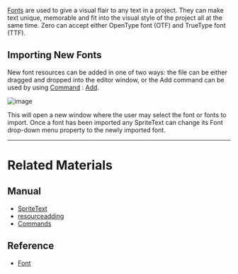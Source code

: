 [Fonts](https://github.com/ArendDanielek/ZeroDocsTest/blob/master/code_reference/class_reference/font.markdown) are used to give a visual flair to any text in a project. They can make text unique, memorable and fit into the visual style of the project all at the same time. Zero can accept either OpenType font (OTF) and TrueType font (TTF).


## Importing New Fonts

New font resources can be added in one of two ways: the file can be either dragged and dropped into the editor window, or the Add command can be used by using [Command](https://github.com/ArendDanielek/ZeroDocsTest/blob/master/zero_editor_documentation/ZeroManual/Editor/EditorCommands/Commands.markdown) : [Add](https://github.com/ArendDanielek/ZeroDocsTest/blob/master/code_reference/command_reference.markdown#add).



![image](https://media.githubusercontent.com/media/zeroengineteam/ZeroFiles/master/doc_files/47051.png)

This will open a new window where the user may select the font or fonts to import. Once a font has been imported any SpriteText can change its Font drop-down menu property to the newly imported font. 

---

 # Related Materials
 ## Manual
- [SpriteText](https://github.com/ArendDanielek/ZeroDocsTest/blob/master/zero_editor_documentation/zeromanual/graphics/sprites/spritetext.markdown)
- [resourceadding](https://github.com/ArendDanielek/ZeroDocsTest/blob/master/zero_editor_documentation/zeromanual/editor/editorcommands/resourceadding.markdown)
- [Commands](https://github.com/ArendDanielek/ZeroDocsTest/blob/master/zero_editor_documentation/ZeroManual/Editor/EditorCommands/Commands.markdown)
 ## Reference
- [Font](https://github.com/ArendDanielek/ZeroDocsTest/blob/master/code_reference/class_reference/Font.markdown) 
 
  
  
  
  
  
  
  

 